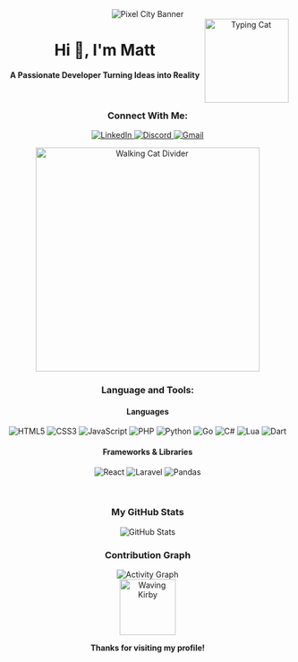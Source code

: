 <div align="center">

<img src="https://raw.githubusercontent.com/tandpfun/tandpfun/main/bg.gif" alt="Pixel City Banner"/>

<br>

<img src="https://media.giphy.com/media/v1.Y2lkPTc5MGI3NjExM3Zsd2tqY3Y4Zzc0d210b3pudW91ZDNsZ2w5bDV3MmdmYnJ0c204eSZlcD12MV9pbnRlcm5hbF9naWZfYnlfaWQmY3Q9cw/M9gbBd9hCsO5BAPZ8M/giphy.gif" alt="Typing Cat" width="150" align="right">

<h1>Hi 👋, I'm Matt</h1>
<p><b>A Passionate Developer Turning Ideas into Reality</b></p>

<br>

<h3>Connect With Me:</h3>
<p>
  <a href="https://www.linkedin.com/in/rahmat-yudi-burhanudin-1a884227b//" target="_blank">
    <img src="https://img.shields.io/badge/LinkedIn-0077B5?style=for-the-badge&logo=linkedin&logoColor=white" alt="LinkedIn"/>
  </a>
  <a href="https://discord.com/users/USER_ID_DISCORD_ANDA" target="_blank">
    <img src="https://img.shields.io/badge/Discord-5865F2?style=for-the-badge&logo=discord&logoColor=white" alt="Discord"/>
  </a>
  <a href="mailto:dewarahmat12334@gmail.com" target="_blank">
    <img src="https://img.shields.io/badge/Gmail-D14836?style=for-the-badge&logo=gmail&logoColor=white" alt="Gmail"/>
  </a>
</p>

<img src="https://media.giphy.com/media/v1.Y2lkPTc5MGI3NjExdWkxbWN0aHI0aTFjbnJhdnNuczc4Y204Z3lwM2c5aTVxb2g0b3YxbSZlcD12MV9pbnRlcm5hbF9naWZfYnlfaWQmY3Q9cw/ONuQzM11itmi4/giphy.gif" alt="Walking Cat Divider" width="400"/>

<h3>Language and Tools:</h3>
<h4>Languages</h4>
<p>
  <img src="https://img.shields.io/badge/HTML5-E34F26?style=for-the-badge&logo=html5&logoColor=white" alt="HTML5"/>
  <img src="https://img.shields.io/badge/CSS3-1572B6?style=for-the-badge&logo=css3&logoColor=white" alt="CSS3"/>
  <img src="https://img.shields.io/badge/JavaScript-F7DF1E?style=for-the-badge&logo=javascript&logoColor=black" alt="JavaScript"/>
  <img src="https://img.shields.io/badge/PHP-777BB4?style=for-the-badge&logo=php&logoColor=white" alt="PHP"/>
  <img src="https://img.shields.io/badge/Python-3776AB?style=for-the-badge&logo=python&logoColor=white" alt="Python"/>
  <img src="https://img.shields.io/badge/Go-00ADD8?style=for-the-badge&logo=go&logoColor=white" alt="Go"/>
  <img src="https://img.shields.io/badge/C%23-239120?style=for-the-badge&logo=c-sharp&logoColor=white" alt="C#"/>
  <img src="https://img.shields.io/badge/Lua-2C2D72?style=for-the-badge&logo=lua&logoColor=white" alt="Lua"/>
  <img src="https://img.shields.io/badge/Dart-0175C2?style=for-the-badge&logo=dart&logoColor=white" alt="Dart"/>
</p>
<h4>Frameworks & Libraries</h4>
<p>
  <img src="https://img.shields.io/badge/React-61DAFB?style=for-the-badge&logo=react&logoColor=black" alt="React"/>
  <img src="https://img.shields.io/badge/Laravel-FF2D20?style=for-the-badge&logo=laravel&logoColor=white" alt="Laravel"/>
  <img src="https://img.shields.io/badge/Pandas-150458?style=for-the-badge&logo=pandas&logoColor=white" alt="Pandas"/>
</p>

<br/>

<h3>My GitHub Stats</h3>
<img src="https://github-readme-stats.vercel.app/api?username=MattYudha&show_icons=true&count_private=true&theme=tokyonight&hide_border=true" alt="GitHub Stats" />

<br/>

<h3>Contribution Graph</h3>
<img src="https://github-readme-activity-graph.vercel.app/graph?username=MattYudha&theme=react-dark&hide_border=true&area=true&line=00b8a9" alt="Activity Graph" />

<br>

<img src="https://media.giphy.com/media/v1.Y2lkPTc5MGI3NjExMmMwNnZ3OG05Nnp1ZHFocHh6NTZsdzU5Z2t6azUzb2ZlcTJkY3JhayZlcD12MV9pbnRlcm5hbF9naWZfYnlfaWQmY3Q9cw/xUPGGDNsLvqsjpLWoM/giphy.gif" alt="Waving Kirby" width="100"/>
<p><b>Thanks for visiting my profile!</b></p>

</div>
